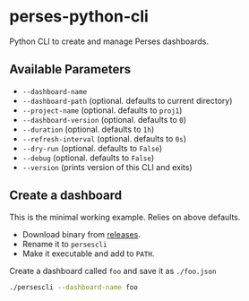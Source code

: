 # perses-python-cli

Python CLI to create and manage Perses dashboards.

## Available Parameters

- `--dashboard-name`
- `--dashboard-path` (optional. defaults to current directory)
- `--project-name` (optional. defaults to `proj1`)
- `--dashboard-version` (optional. defaults to `0`)
- `--duration` (optional. defaults to `1h`)
- `--refresh-interval` (optional. defaults to `0s`)
- `--dry-run` (optional. defaults to `False`)
- `--debug` (optional. defaults to `False`)
- `--version` (prints version of this CLI and exits)

## Create a dashboard

This is the minimal working example. Relies on above defaults.

- Download binary from [releases](https://github.com/agardnerIT/perses-python-cli/releases/latest).
- Rename it to `persescli`
- Make it executable and add to `PATH`.

Create a dashboard called `foo` and save it as `./foo.json`

```sh {"id":"01J5FPD49C4A85T452HRPY5DVC"}
./persescli --dashboard-name foo
```
